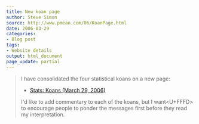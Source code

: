 ```yaml
---
title: New koan page
author: Steve Simon
source: http://www.pmean.com/06/KoanPage.html
date: 2006-03-29
categories:
- Blog post
tags:
- Website details
output: html_document
page_update: partial
---
```


> I have consolidated the four statistical koans on a new page:
>
> -   [Stats: Koans (March 29, 2006)](../koans.asp)
>
> I'd like to add commentary to each of the koans, but I want<U+FFFD> to
> encourage people to ponder the messages first before they read my
> interpretation.
